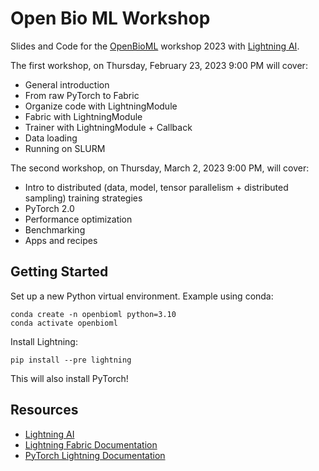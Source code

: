 # Open Bio ML Workshop

Slides and Code for the [OpenBioML](https://openbioml.org/) workshop 2023 with [Lightning AI](https://lightning.ai).

The first workshop, on Thursday, February 23, 2023 9:00 PM will cover:
- General introduction
- From raw PyTorch to Fabric
- Organize code with LightningModule
- Fabric with LightningModule
- Trainer with LightningModule + Callback
- Data loading
- Running on SLURM

The second workshop, on Thursday, March 2, 2023 9:00 PM, will cover:
- Intro to distributed (data, model, tensor parallelism + distributed sampling) training strategies
- PyTorch 2.0
- Performance optimization
- Benchmarking
- Apps and recipes


## Getting Started

Set up a new Python virtual environment. Example using conda:

```
conda create -n openbioml python=3.10
conda activate openbioml
```

Install Lightning:

```
pip install --pre lightning
```

This will also install PyTorch!


## Resources

- [Lightning AI](https://lightning.ai)
- [Lightning Fabric Documentation](https://pytorch-lightning.readthedocs.io/en/latest/fabric/fabric.html)
- [PyTorch Lightning Documentation](https://pytorch-lightning.readthedocs.io/en/latest/)
